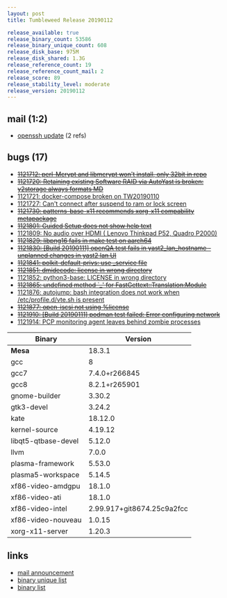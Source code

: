 ```yaml
---
layout: post
title: Tumbleweed Release 20190112

release_available: true
release_binary_count: 53586
release_binary_unique_count: 608
release_disk_base: 975M
release_disk_shared: 1.3G
release_reference_count: 19
release_reference_count_mail: 2
release_score: 89
release_stability_level: moderate
release_version: 20190112
---
```


## mail (1:2)

- [openssh update](https://lists.opensuse.org/opensuse-factory/2019-01/msg00170.html) (2 refs)

## bugs (17)

<!--more-->

- ~~[1121712: perl-Mcrypt and libmcrypt won't install, only 32bit in repo](https://bugzilla.opensuse.org/show_bug.cgi?id=1121712)~~
- ~~[1121720: Retaining existing Software RAID via AutoYast is broken: y2storage always formats MD](https://bugzilla.opensuse.org/show_bug.cgi?id=1121720)~~
- [1121721: docker-compose broken on TW20190110](https://bugzilla.opensuse.org/show_bug.cgi?id=1121721)
- [1121727: Can't connect after suspend to ram or lock screen](https://bugzilla.opensuse.org/show_bug.cgi?id=1121727)
- ~~[1121730: patterns-base-x11 recommends xorg-x11 compability metapackage](https://bugzilla.opensuse.org/show_bug.cgi?id=1121730)~~
- ~~[1121801: Guided Setup does not show help text](https://bugzilla.opensuse.org/show_bug.cgi?id=1121801)~~
- [1121809: No audio over HDMI ( Lenovo Thinkpad P52, Quadro P2000)](https://bugzilla.opensuse.org/show_bug.cgi?id=1121809)
- ~~[1121829: libpng16 fails in make test on aarch64](https://bugzilla.opensuse.org/show_bug.cgi?id=1121829)~~
- ~~[1121830: \[Build 20190111\] openQA test fails in yast2_lan_hostname - unplanned changes in yast2 lan UI](https://bugzilla.opensuse.org/show_bug.cgi?id=1121830)~~
- ~~[1121841: polkit-default-privs: use _service file](https://bugzilla.opensuse.org/show_bug.cgi?id=1121841)~~
- ~~[1121851: dmidecode: license in wrong directory](https://bugzilla.opensuse.org/show_bug.cgi?id=1121851)~~
- [1121852: python3-base: LICENSE in wrong directory](https://bugzilla.opensuse.org/show_bug.cgi?id=1121852)
- ~~[1121865: undefined method `_' for FastGettext::Translation:Module](https://bugzilla.opensuse.org/show_bug.cgi?id=1121865)~~
- [1121876: autojump: bash integration does not work when /etc/profile.d/vte.sh is present](https://bugzilla.opensuse.org/show_bug.cgi?id=1121876)
- ~~[1121877: open-iscsi not using %license](https://bugzilla.opensuse.org/show_bug.cgi?id=1121877)~~
- ~~[1121910: \[Build 20190111\] podman test failed: Error configuring network](https://bugzilla.opensuse.org/show_bug.cgi?id=1121910)~~
- [1121914: PCP monitoring agent leaves behind zombie processes](https://bugzilla.opensuse.org/show_bug.cgi?id=1121914)

Binary | Version
--- | ---
**Mesa** | 18.3.1
gcc | 8
gcc7 | 7.4.0+r266845
gcc8 | 8.2.1+r265901
gnome-builder | 3.30.2
gtk3-devel | 3.24.2
kate | 18.12.0
kernel-source | 4.19.12
libqt5-qtbase-devel | 5.12.0
llvm | 7.0.0
plasma-framework | 5.53.0
plasma5-workspace | 5.14.5
xf86-video-amdgpu | 18.1.0
xf86-video-ati | 18.1.0
xf86-video-intel | 2.99.917+git8674.25c9a2fcc
xf86-video-nouveau | 1.0.15
xorg-x11-server | 1.20.3

## links

- [mail announcement](https://lists.opensuse.org/opensuse-factory/2019-01/msg00132.html)
- [binary unique list](http://download.tumbleweed.boombatower.com/20190112/rpm.unique.list)
- [binary list](http://download.tumbleweed.boombatower.com/20190112/rpm.list)

